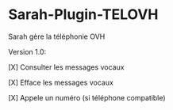 Sarah-Plugin-TELOVH
===================

Sarah gère la téléphonie OVH

Version 1.0:

[X] Consulter les messages vocaux

[X] Efface les messages vocaux


[X] Appele un numéro (si téléphone compatible)

